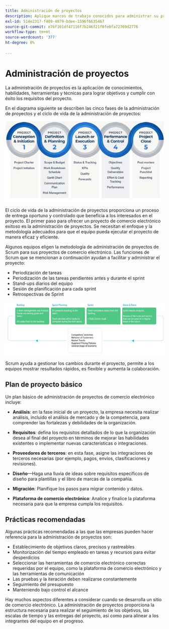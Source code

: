 ```yaml
---
title: Administración de proyectos
description: Aplique marcos de trabajo conocidos para administrar su proyecto de comercio electrónico.
exl-id: 514e2317-f409-4079-bdee-1596f6635467
source-git-commit: e76f101df47116f7b246f21f0fe0fa72769d2776
workflow-type: tm+mt
source-wordcount: '377'
ht-degree: 0%

---
```


# Administración de proyectos

La administración de proyectos es la aplicación de conocimientos, habilidades, herramientas y técnicas para lograr objetivos y cumplir con éxito los requisitos del proyecto.

En el diagrama siguiente se describen las cinco fases de la administración de proyectos y el ciclo de vida de la administración de proyectos:

![Diagrama del ciclo de vida de administración de proyectos](../../assets/playbooks/project-management-lifecycle.png)

El ciclo de vida de la administración de proyectos proporciona un proceso de entrega oportuno y controlado que beneficia a los interesados en el proyecto. El primer paso para ofrecer un proyecto de comercio electrónico exitoso es la administración de proyectos. Se necesitan el enfoque y la metodología adecuados para que el equipo pueda ejecutar el proyecto de manera eficaz y eficiente.


Algunos equipos eligen la metodología de administración de proyectos de Scrum para sus proyectos de comercio electrónico. Las funciones de Scrum que se mencionan a continuación ayudan a facilitar y administrar el proyecto:

- Periodización de tareas
- Periodización de las tareas pendientes antes y durante el sprint
- Stand-ups diarios del equipo
- Sesión de planificación para cada sprint
- Retrospectivas de Sprint

![Diagrama del ciclo de vida de Scrum Agile](../../assets/playbooks/scrum-lifecycle.png)

Scrum ayuda a gestionar los cambios durante el proyecto, permite a los equipos mostrar resultados rápidos, es flexible y aumenta la colaboración.

## Plan de proyecto básico

Un plan básico de administración de proyectos de comercio electrónico incluye:

- **Análisis**: en la fase inicial de un proyecto, la empresa necesita realizar análisis, incluido el análisis de mercado y de la competencia, para comprender las fortalezas y debilidades de la organización.

- **Requisitos**: defina los requisitos detallados de lo que la organización desea al final del proyecto en términos de mejorar las habilidades existentes o implementar nuevas características o integraciones.

- **Proveedores de terceros**: en esta fase, asigne las integraciones de terceros necesarias (por ejemplo, pagos, envíos, clasificaciones y revisiones).

- **Diseño**—Haga una lluvia de ideas sobre requisitos específicos de diseño para plantillas y el libro de marcas de la compañía.

- **Migración**: Planifique los pasos para migrar contenido y datos.

- **Plataforma de comercio electrónico**: Analice y finalice la plataforma necesaria para que la empresa cumpla los requisitos.

## Prácticas recomendadas

Algunas prácticas recomendadas a las que las empresas pueden hacer referencia para la administración de proyectos son:

- Establecimiento de objetivos claros, precisos y rastreables
- Monitorización del tiempo empleado en tareas y recursos para evitar desperdicios
- Seleccionar las herramientas de comercio electrónico correctas requeridas por el equipo, como la plataforma de comercio electrónico y las herramientas de comunicación
- Las pruebas y la iteración deben realizarse constantemente
- Seguimiento del presupuesto
- Manteniendo bajo control el alcance

Hay muchos aspectos diferentes a considerar cuando se desarrolla un sitio de comercio electrónico. La administración de proyectos proporciona la estructura necesaria para realizar el seguimiento de los objetivos, las escalas de tiempo y las entregas del proyecto, así como para alinear a los integrantes del equipo en el progreso.
